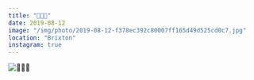 ```yaml
---
title: "💨💨💨"
date: 2019-08-12
image: "/img/photo/2019-08-12-f378ec392c80007ff165d49d525cd0c7.jpg"
location: "Brixton"
instagram: true
---
```


![💨💨💨](/img/photo/2019-08-12-f378ec392c80007ff165d49d525cd0c7.jpg)
